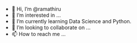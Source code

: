 - 👋 Hi, I’m @ramathiru
- 👀 I’m interested in ...
- 🌱 I’m currently learning Data Science and Python.
- 💞️ I’m looking to collaborate on ...
- 📫 How to reach me ...

<!---
ramathiru/ramathiru is a ✨ special ✨ repository because its `README.md` (this file) appears on your GitHub profile.
You can click the Preview link to take a look at your changes.
--->
